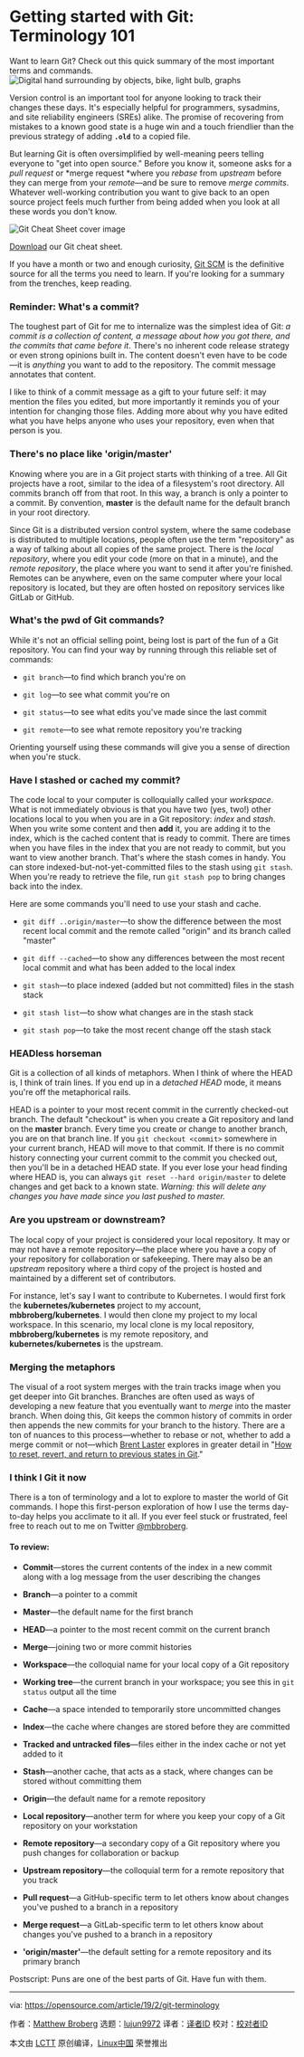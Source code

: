 [#]: collector: (lujun9972)
[#]: translator: ( )
[#]: reviewer: ( )
[#]: publisher: ( )
[#]: url: ( )
[#]: subject: (Getting started with Git: Terminology 101)
[#]: via: (https://opensource.com/article/19/2/git-terminology)
[#]: author: (Matthew Broberg https://opensource.com/users/mbbroberg)

Getting started with Git: Terminology 101
======
Want to learn Git? Check out this quick summary of the most important
terms and commands.
![Digital hand surrounding by objects, bike, light bulb, graphs][1]

Version control is an important tool for anyone looking to track their changes these days. It's especially helpful for programmers, sysadmins, and site reliability engineers (SREs) alike. The promise of recovering from mistakes to a known good state is a huge win and a touch friendlier than the previous strategy of adding **`.old`** to a copied file.

But learning Git is often oversimplified by well-meaning peers telling everyone to "get into open source." Before you know it, someone asks for a _pull request_ or *merge request *where you _rebase_ from _upstream_ before they can merge from your _remote_—and be sure to remove _merge commits_. Whatever well-working contribution you want to give back to an open source project feels much further from being added when you look at all these words you don't know.

![Git Cheat Sheet cover image][2]

[Download][3] our
Git cheat sheet.

If you have a month or two and enough curiosity, [Git SCM][4] is the definitive source for all the terms you need to learn. If you're looking for a summary from the trenches, keep reading.

### Reminder: What's a commit?

The toughest part of Git for me to internalize was the simplest idea of Git: _a commit is a collection of content, a message about how you got there, and the commits that came before it_. There's no inherent code release strategy or even strong opinions built in. The content doesn't even have to be code—it is _anything_ you want to add to the repository. The commit message annotates that content.

I like to think of a commit message as a gift to your future self: it may mention the files you edited, but more importantly it reminds you of your intention for changing those files. Adding more about why you have edited what you have helps anyone who uses your repository, even when that person is you.

### There's no place like 'origin/master'

Knowing where you are in a Git project starts with thinking of a tree. All Git projects have a root, similar to the idea of a filesystem's root directory. All commits branch off from that root. In this way, a branch is only a pointer to a commit. By convention, **master** is the default name for the default branch in your root directory.

Since Git is a distributed version control system, where the same codebase is distributed to multiple locations, people often use the term "repository" as a way of talking about all copies of the same project. There is the _local repository_, where you edit your code (more on that in a minute), and the _remote repository_, the place where you want to send it after you're finished. Remotes can be anywhere, even on the same computer where your local repository is located, but they are often hosted on repository services like GitLab or GitHub.

### What's the pwd of Git commands?

While it's not an official selling point, being lost is part of the fun of a Git repository. You can find your way by running through this reliable set of commands:

  * `git branch`—to find which branch you're on

  * `git log`—to see what commit you're on

  * `git status`—to see what edits you've made since the last commit

  * `git remote`—to see what remote repository you're tracking




Orienting yourself using these commands will give you a sense of direction when you're stuck.

### Have I stashed or cached my commit?

The code local to your computer is colloquially called your _workspace_. What is not immediately obvious is that you have two (yes, two!) other locations local to you when you are in a Git repository: _index_ and _stash_. When you write some content and then **add** it, you are adding it to the index, which is the cached content that is ready to commit. There are times when you have files in the index that you are not ready to commit, but you want to view another branch. That's where the stash comes in handy. You can store indexed-but-not-yet-committed files to the stash using `git stash`. When you're ready to retrieve the file, run `git stash pop` to bring changes back into the index.

Here are some commands you'll need to use your stash and cache.

  * `git diff ..origin/master`—to show the difference between the most recent local commit and the remote called "origin" and its branch called "master"

  * `git diff --cached`—to show any differences between the most recent local commit and what has been added to the local index

  * `git stash`—to place indexed (added but not committed) files in the stash stack

  * `git stash list`—to show what changes are in the stash stack

  * `git stash pop`—to take the most recent change off the stash stack




### HEADless horseman

Git is a collection of all kinds of metaphors. When I think of where the HEAD is, I think of train lines. If you end up in a _detached HEAD_ mode, it means you're off the metaphorical rails.

HEAD is a pointer to your most recent commit in the currently checked-out branch. The default "checkout" is when you create a Git repository and land on the **master** branch. Every time you create or change to another branch, you are on that branch line. If you `git checkout <commit>` somewhere in your current branch, HEAD will move to that commit. If there is no commit history connecting your current commit to the commit you checked out, then you'll be in a detached HEAD state. If you ever lose your head finding where HEAD is, you can always `git reset --hard origin/master` to delete changes and get back to a known state. _Warning: this will delete any changes you have made since you last pushed to master._

### Are you upstream or downstream?

The local copy of your project is considered your local repository. It may or may not have a remote repository—the place where you have a copy of your repository for collaboration or safekeeping. There may also be an _upstream_ repository where a third copy of the project is hosted and maintained by a different set of contributors.

For instance, let's say I want to contribute to Kubernetes. I would first fork the **kubernetes/kubernetes** project to my account, **mbbroberg/kubernetes**. I would then clone my project to my local workspace. In this scenario, my local clone is my local repository, **mbbroberg/kubernetes** is my remote repository, and **kubernetes/kubernetes** is the upstream.

### Merging the metaphors

The visual of a root system merges with the train tracks image when you get deeper into Git branches. Branches are often used as ways of developing a new feature that you eventually want to _merge_ into the master branch. When doing this, Git keeps the common history of commits in order then appends the new commits for your branch to the history. There are a ton of nuances to this process—whether to rebase or not, whether to add a merge commit or not—which [Brent Laster][5] explores in greater detail in "[How to reset, revert, and return to previous states in Git][6]."

### I think I Git it now

There is a ton of terminology and a lot to explore to master the world of Git commands. I hope this first-person exploration of how I use the terms day-to-day helps you acclimate to it all. If you ever feel stuck or frustrated, feel free to reach out to me on Twitter [@mbbroberg][7].

#### To review:

  * **Commit**—stores the current contents of the index in a new commit along with a log message from the user describing the changes

  * **Branch**—a pointer to a commit

  * **Master**—the default name for the first branch

  * **HEAD**—a pointer to the most recent commit on the current branch

  * **Merge**—joining two or more commit histories

  * **Workspace**—the colloquial name for your local copy of a Git repository

  * **Working tree**—the current branch in your workspace; you see this in `git status` output all the time

  * **Cache**—a space intended to temporarily store uncommitted changes

  * **Index**—the cache where changes are stored before they are committed

  * **Tracked and untracked files**—files either in the index cache or not yet added to it

  * **Stash**—another cache, that acts as a stack, where changes can be stored without committing them

  * **Origin**—the default name for a remote repository

  * **Local repository**—another term for where you keep your copy of a Git repository on your workstation

  * **Remote repository**—a secondary copy of a Git repository where you push changes for collaboration or backup

  * **Upstream repository**—the colloquial term for a remote repository that you track

  * **Pull request**—a GitHub-specific term to let others know about changes you've pushed to a branch in a repository

  * **Merge request**—a GitLab-specific term to let others know about changes you've pushed to a branch in a repository

  * **'origin/master'**—the default setting for a remote repository and its primary branch




Postscript: Puns are one of the best parts of Git. Have fun with them.

--------------------------------------------------------------------------------

via: https://opensource.com/article/19/2/git-terminology

作者：[Matthew Broberg][a]
选题：[lujun9972][b]
译者：[译者ID](https://github.com/译者ID)
校对：[校对者ID](https://github.com/校对者ID)

本文由 [LCTT](https://github.com/LCTT/TranslateProject) 原创编译，[Linux中国](https://linux.cn/) 荣誉推出

[a]: https://opensource.com/users/mbbroberg
[b]: https://github.com/lujun9972
[1]: https://opensource.com/sites/default/files/styles/image-full-size/public/lead-images/rh_003588_01_rd3os.combacktoschoolseriesk12_rh_021x_0.png?itok=fvorN0e- (Digital hand surrounding by objects, bike, light bulb, graphs)
[2]: https://opensource.com/sites/default/files/uploads/git_cheat_sheet_cover.jpg (Git Cheat Sheet cover image)
[3]: https://opensource.com/downloads/cheat-sheet-git
[4]: https://git-scm.com/about
[5]: https://opensource.com/users/bclaster
[6]: https://opensource.com/article/18/6/git-reset-revert-rebase-commands
[7]: https://twitter.com/mbbroberg
